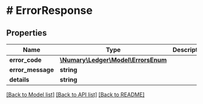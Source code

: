 # # ErrorResponse

## Properties

Name | Type | Description | Notes
------------ | ------------- | ------------- | -------------
**error_code** | [**\Numary\Ledger\Model\ErrorsEnum**](ErrorsEnum.md) |  | [optional]
**error_message** | **string** |  | [optional]
**details** | **string** |  | [optional]

[[Back to Model list]](../../README.md#models) [[Back to API list]](../../README.md#endpoints) [[Back to README]](../../README.md)
